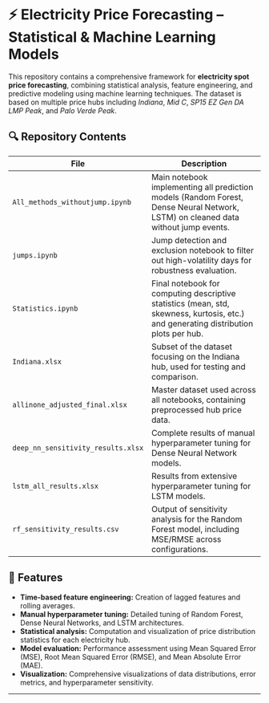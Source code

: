 
# ⚡ Electricity Price Forecasting – Statistical & Machine Learning Models

This repository contains a comprehensive framework for **electricity spot price forecasting**, combining statistical analysis, feature engineering, and predictive modeling using machine learning techniques. The dataset is based on multiple price hubs including *Indiana*, *Mid C*, *SP15 EZ Gen DA LMP Peak*, and *Palo Verde Peak*.

## 🔍 Repository Contents

| File                             | Description |
|----------------------------------|-------------|
| `All_methods_withoutjump.ipynb`  | Main notebook implementing all prediction models (Random Forest, Dense Neural Network, LSTM) on cleaned data without jump events. |
| `jumps.ipynb`                    | Jump detection and exclusion notebook to filter out high-volatility days for robustness evaluation. |
| `Statistics.ipynb`               | Final notebook for computing descriptive statistics (mean, std, skewness, kurtosis, etc.) and generating distribution plots per hub. |
| `Indiana.xlsx`                   | Subset of the dataset focusing on the Indiana hub, used for testing and comparison. |
| `allinone_adjusted_final.xlsx`   | Master dataset used across all notebooks, containing preprocessed hub price data. |
| `deep_nn_sensitivity_results.xlsx`| Complete results of manual hyperparameter tuning for Dense Neural Network models. |
| `lstm_all_results.xlsx`          | Results from extensive hyperparameter tuning for LSTM models. |
| `rf_sensitivity_results.csv`     | Output of sensitivity analysis for the Random Forest model, including MSE/RMSE across configurations. |

## 📌 Features

- **Time-based feature engineering:** Creation of lagged features and rolling averages.
- **Manual hyperparameter tuning:** Detailed tuning of Random Forest, Dense Neural Networks, and LSTM architectures.
- **Statistical analysis:** Computation and visualization of price distribution statistics for each electricity hub.
- **Model evaluation:** Performance assessment using Mean Squared Error (MSE), Root Mean Squared Error (RMSE), and Mean Absolute Error (MAE).
- **Visualization:** Comprehensive visualizations of data distributions, error metrics, and hyperparameter sensitivity.

---
